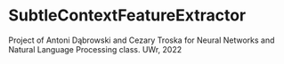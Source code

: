 # SubtleContextFeatureExtractor
Project of Antoni Dąbrowski and Cezary Troska for Neural Networks and Natural Language Processing class. UWr, 2022

